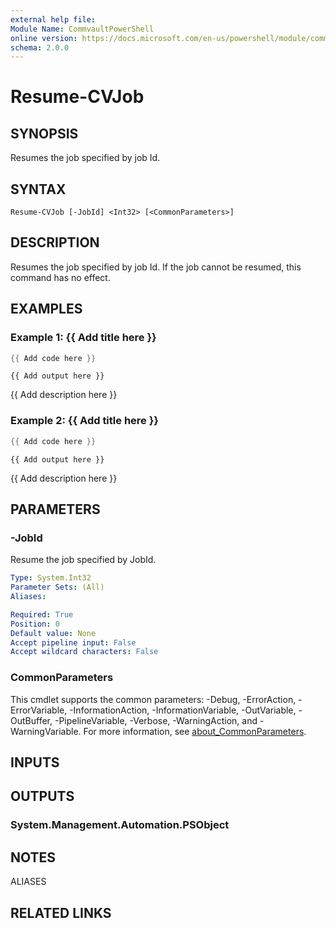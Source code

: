 ```yaml
---
external help file:
Module Name: CommvaultPowerShell
online version: https://docs.microsoft.com/en-us/powershell/module/commvaultpowershell/resume-cvjob
schema: 2.0.0
---
```


# Resume-CVJob

## SYNOPSIS
Resumes the job specified by job Id.

## SYNTAX

```
Resume-CVJob [-JobId] <Int32> [<CommonParameters>]
```

## DESCRIPTION
Resumes the job specified by job Id.
If the job cannot be resumed, this command has no effect.

## EXAMPLES

### Example 1: {{ Add title here }}
```powershell
{{ Add code here }}
```

```output
{{ Add output here }}
```

{{ Add description here }}

### Example 2: {{ Add title here }}
```powershell
{{ Add code here }}
```

```output
{{ Add output here }}
```

{{ Add description here }}

## PARAMETERS

### -JobId
Resume the job specified by JobId.

```yaml
Type: System.Int32
Parameter Sets: (All)
Aliases:

Required: True
Position: 0
Default value: None
Accept pipeline input: False
Accept wildcard characters: False
```

### CommonParameters
This cmdlet supports the common parameters: -Debug, -ErrorAction, -ErrorVariable, -InformationAction, -InformationVariable, -OutVariable, -OutBuffer, -PipelineVariable, -Verbose, -WarningAction, and -WarningVariable. For more information, see [about_CommonParameters](http://go.microsoft.com/fwlink/?LinkID=113216).

## INPUTS

## OUTPUTS

### System.Management.Automation.PSObject

## NOTES

ALIASES

## RELATED LINKS

